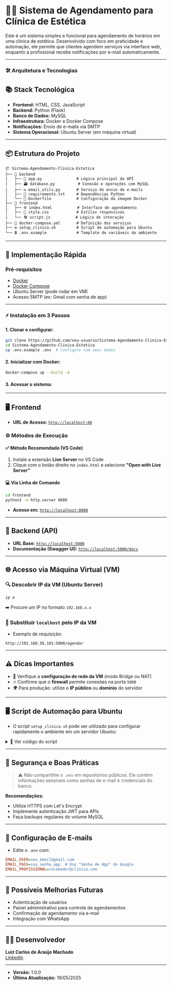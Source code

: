 # 💆‍♀️ Sistema de Agendamento para Clínica de Estética

Este é um sistema simples e funcional para agendamento de horários em uma clínica de estética. Desenvolvido com foco em praticidade e automação, ele permite que clientes agendem serviços via interface web, enquanto a profissional recebe notificações por e-mail automaticamente.

---

### 🛠️ Arquitetura e Tecnologias

## 📚 Stack Tecnológica

- **Frontend:** HTML, CSS, JavaScript
- **Backend:** Python (Flask)
- **Banco de Dados:** MySQL
- **Infraestrutura:** Docker e Docker Compose
- **Notificações:** Envio de e-mails via SMTP
- **Sistema Operacional:** Ubuntu Server (em máquina virtual)

---

## 📦 Estrutura do Projeto

```
📦 Sistema-Agendamento-Clinica-Estetica
├── 📂 backend
│   ├── 🐍 app.py               # Lógica principal da API
│   ├── 🗃️ database.py          # Conexão e operações com MySQL
│   ├── ✉️ email_utils.py       # Serviço de envio de e-mails
│   ├── 📜 requirements.txt     # Dependências Python
│   └── 🐳 Dockerfile           # Configuração da imagem Docker
├── 📂 frontend
│   ├── 🌐 index.html           # Interface de agendamento
│   ├── 🎨 style.css            # Estilos responsivos
│   └── 🛠️ script.js           # Lógica de interação
├── 🐳 docker-compose.yml       # Definição dos serviços
├── ⚙️ setup_clinica.sh         # Script de automação para Ubuntu
└── 🔒 .env.example             # Template de variáveis de ambiente
```

---

## 🚀 Implementação Rápida

### Pré-requisitos

- [Docker](https://www.docker.com/)
- [Docker Compose](https://docs.docker.com/compose/)
- Ubuntu Server (pode rodar em VM)
- Acesso SMTP (ex: Gmail com senha de app)

---

### ⚡ Instalação em 3 Passos

#### 1. Clonar e configurar:
```bash
git clone https://github.com/seu-usuario/Sistema-Agendamento-Clinica-Estetica.git
cd Sistema-Agendamento-Clinica-Estetica
cp .env.example .env  # Configure com seus dados
```

#### 2. Inicializar com Docker:
```bash
docker-compose up --build -d
```

#### 3. Acessar o sistema:

---

## 🖥️ Frontend

- **URL de Acesso:** [`http://localhost:80`](http://localhost:80)

### ⚙️ Métodos de Execução

#### ✅ Método Recomendado (VS Code)

1. Instale a extensão **Live Server** no VS Code  
2. Clique com o botão direito no `index.html` e selecione **"Open with Live Server"**

#### 💻 Via Linha de Comando

```bash
cd frontend
python3 -m http.server 8080
```

- **Acesse em:** [`http://localhost:8080`](http://localhost:8080)

---

## 🔌 Backend (API)

- **URL Base:** [`http://localhost:5000`](http://localhost:5000)  
- **Documentação (Swagger UI):** [`http://localhost:5000/docs`](http://localhost:5000/docs)

---

## 🌐 Acesso via Máquina Virtual (VM)

### 🔍 Descobrir IP da VM (Ubuntu Server)

```bash
ip a
```

➡️ Procure um IP no formato `192.168.x.x`

### 🔗 Substituir `localhost` pelo IP da VM

- Exemplo de requisição:
```
http://192.168.56.101:5000/agendar
```

---

## ⚠️ Dicas Importantes

- 🔄 Verifique a **configuração de rede da VM** (modo Bridge ou NAT)
- 🔥 Confirme que o **firewall** permite conexões na porta `5000`
- 🌍 Para produção: utilize o **IP público** ou **domínio** do servidor

---

## 🖥️ Script de Automação para Ubuntu

- O script `setup_clinica.sh` pode ser utilizado para configurar rapidamente o ambiente em um servidor Ubuntu:

<details>
<summary>📜 Ver código do script</summary>

```bash
#!/bin/bash

echo "🚀 Configurando ambiente para a Clínica de Estética..."

# Atualização do sistema
echo "🔄 Atualizando pacotes..."
sudo apt update && sudo apt upgrade -y

# Instalação do Docker
echo "🐳 Instalando Docker..."
sudo apt install -y docker.io docker-compose
sudo systemctl enable docker
sudo usermod -aG docker $USER

# Estrutura do projeto
echo "📂 Criando estrutura de diretórios..."
mkdir -p /repo/Sistema-Agendamento-Clinica-Estetica/{frontend,backend}
cd /repo/Sistema-Agendamento-Clinica-Estetica

# Docker Compose
echo "📝 Gerando docker-compose.yml..."
cat <<EOF > docker-compose.yml
version: '3.8'

services:
  mysql:
    image: mysql:8.0
    container_name: mysql_clinica
    restart: always
    environment:
      MYSQL_ROOT_PASSWORD: rootpass
      MYSQL_DATABASE: agendamentos
      MYSQL_USER: user
      MYSQL_PASSWORD: userpass
    volumes:
      - mysql_data:/var/lib/mysql
    ports:
      - "3306:3306"

  backend:
    build: ./backend
    container_name: backend_clinica
    restart: always
    ports:
      - "5000:5000"
    depends_on:
      - mysql
    env_file:
      - .env

  frontend:
    image: nginx:alpine
    container_name: frontend_clinica
    volumes:
      - ./frontend:/usr/share/nginx/html:ro
    ports:
      - "80:80"

volumes:
  mysql_data:
EOF

# Configuração de ambiente
echo "🔧 Configurando variáveis..."
cat <<EOF > .env
DB_HOST=mysql
DB_USER=user
DB_PASSWORD=userpass
DB_NAME=agendamentos

EMAIL_USER=seu_email@gmail.com
EMAIL_PASS=sua_senha_app
EMAIL_PROFISSIONAL=profissional@clinica.com
EOF

# Backend setup
echo "🐍 Configurando backend..."
cat <<EOF > backend/requirements.txt
flask
mysql-connector-python
python-dotenv
pyjwt
EOF

cat <<EOF > backend/Dockerfile
FROM python:3.11-slim

WORKDIR /app

COPY requirements.txt .
RUN pip install --no-cache-dir -r requirements.txt

COPY . .

CMD ["python", "app.py"]
EOF

echo "✅ Configuração concluída com sucesso!"
echo "👉 Execute 'docker-compose up --build' para iniciar o sistema"
```

</details>

---

## 🔐 Segurança e Boas Práticas

> ⚠️ Não compartilhe o `.env` em repositórios públicos. Ele contém informações sensíveis como senhas de e-mail e credenciais do banco.

**Recomendações:**
- Utilize HTTPS com Let's Encrypt
- Implemente autenticação JWT para APIs
- Faça backups regulares do volume MySQL

---

## 📧 Configuração de E-mails

- Edite o `.env` com:
```ini
EMAIL_USER=seu_email@gmail.com
EMAIL_PASS=sua_senha_app  # Use "Senha de App" do Google
EMAIL_PROFISSIONAL=recebedor@clinica.com
```

---

## 📌 Possíveis Melhorias Futuras

- Autenticação de usuários
- Painel administrativo para controle de agendamentos
- Confirmação de agendamento via e-mail
- Integração com WhatsApp

---

## 👨‍💻 Desenvolvedor

**Luiz Carlos de Araújo Machado**  
[LinkedIn](https://www.linkedin.com/in/luiz-machado-57366a174/)

---

- **Versão:** 1.0.0  
- **Última Atualização:** 19/05/2025
